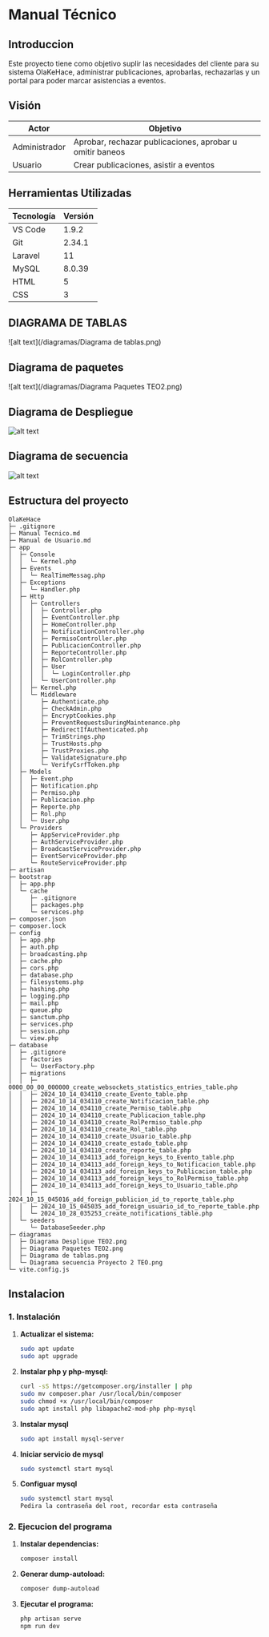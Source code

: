 # Manual Técnico

## Introduccion
Este proyecto tiene como objetivo suplir las necesidades del cliente para su sistema OlaKeHace,
administrar publicaciones, aprobarlas, rechazarlas y un portal para poder marcar asistencias a eventos.
## Visión
| Actor | Objetivo |
| ------------ | ------------ |
| Administrador | Aprobar, rechazar publicaciones, aprobar u omitir baneos| 
| Usuario | Crear publicaciones, asistir a eventos |



## Herramientas Utilizadas
| Tecnología | Versión |
| ------------ | ------------ |
|VS Code | 1.9.2  |
|Git | 2.34.1|
|Laravel | 11|
|MySQL | 8.0.39|
|HTML | 5|
|CSS | 3|



## DIAGRAMA DE TABLAS
![alt text](/diagramas/Diagrama de tablas.png)


## Diagrama de paquetes
![alt text](/diagramas/Diagrama Paquetes TEO2.png)

## Diagrama de Despliegue
![alt text](<diagramas/Diagrama Despligue TEO2.png>)

## Diagrama de secuencia
![alt text](<diagramas/Diagrama secuencia Proyecto 2 TEO.png>)
## Estructura del proyecto
```
OlaKeHace
├─ .gitignore
├─ Manual Tecnico.md
├─ Manual de Usuario.md
├─ app
│  ├─ Console
│  │  └─ Kernel.php
│  ├─ Events
│  │  └─ RealTimeMessag.php
│  ├─ Exceptions
│  │  └─ Handler.php
│  ├─ Http
│  │  ├─ Controllers
│  │  │  ├─ Controller.php
│  │  │  ├─ EventController.php
│  │  │  ├─ HomeController.php
│  │  │  ├─ NotificationController.php
│  │  │  ├─ PermisoController.php
│  │  │  ├─ PublicacionController.php
│  │  │  ├─ ReporteController.php
│  │  │  ├─ RolController.php
│  │  │  ├─ User
│  │  │  │  └─ LoginController.php
│  │  │  └─ UserController.php
│  │  ├─ Kernel.php
│  │  └─ Middleware
│  │     ├─ Authenticate.php
│  │     ├─ CheckAdmin.php
│  │     ├─ EncryptCookies.php
│  │     ├─ PreventRequestsDuringMaintenance.php
│  │     ├─ RedirectIfAuthenticated.php
│  │     ├─ TrimStrings.php
│  │     ├─ TrustHosts.php
│  │     ├─ TrustProxies.php
│  │     ├─ ValidateSignature.php
│  │     └─ VerifyCsrfToken.php
│  ├─ Models
│  │  ├─ Event.php
│  │  ├─ Notification.php
│  │  ├─ Permiso.php
│  │  ├─ Publicacion.php
│  │  ├─ Reporte.php
│  │  ├─ Rol.php
│  │  └─ User.php
│  └─ Providers
│     ├─ AppServiceProvider.php
│     ├─ AuthServiceProvider.php
│     ├─ BroadcastServiceProvider.php
│     ├─ EventServiceProvider.php
│     └─ RouteServiceProvider.php
├─ artisan
├─ bootstrap
│  ├─ app.php
│  └─ cache
│     ├─ .gitignore
│     ├─ packages.php
│     └─ services.php
├─ composer.json
├─ composer.lock
├─ config
│  ├─ app.php
│  ├─ auth.php
│  ├─ broadcasting.php
│  ├─ cache.php
│  ├─ cors.php
│  ├─ database.php
│  ├─ filesystems.php
│  ├─ hashing.php
│  ├─ logging.php
│  ├─ mail.php
│  ├─ queue.php
│  ├─ sanctum.php
│  ├─ services.php
│  ├─ session.php
│  └─ view.php
├─ database
│  ├─ .gitignore
│  ├─ factories
│  │  └─ UserFactory.php
│  ├─ migrations
│  │  ├─ 0000_00_00_000000_create_websockets_statistics_entries_table.php
│  │  ├─ 2024_10_14_034110_create_Evento_table.php
│  │  ├─ 2024_10_14_034110_create_Notificacion_table.php
│  │  ├─ 2024_10_14_034110_create_Permiso_table.php
│  │  ├─ 2024_10_14_034110_create_Publicacion_table.php
│  │  ├─ 2024_10_14_034110_create_RolPermiso_table.php
│  │  ├─ 2024_10_14_034110_create_Rol_table.php
│  │  ├─ 2024_10_14_034110_create_Usuario_table.php
│  │  ├─ 2024_10_14_034110_create_estado_table.php
│  │  ├─ 2024_10_14_034110_create_reporte_table.php
│  │  ├─ 2024_10_14_034113_add_foreign_keys_to_Evento_table.php
│  │  ├─ 2024_10_14_034113_add_foreign_keys_to_Notificacion_table.php
│  │  ├─ 2024_10_14_034113_add_foreign_keys_to_Publicacion_table.php
│  │  ├─ 2024_10_14_034113_add_foreign_keys_to_RolPermiso_table.php
│  │  ├─ 2024_10_14_034113_add_foreign_keys_to_Usuario_table.php
│  │  ├─ 2024_10_15_045016_add_foreign_publicion_id_to_reporte_table.php
│  │  ├─ 2024_10_15_045035_add_foreign_usuario_id_to_reporte_table.php
│  │  └─ 2024_10_28_035253_create_notifications_table.php
│  └─ seeders
│     └─ DatabaseSeeder.php
├─ diagramas
│  ├─ Diagrama Despligue TEO2.png
│  ├─ Diagrama Paquetes TEO2.png
│  ├─ Diagrama de tablas.png
│  └─ Diagrama secuencia Proyecto 2 TEO.png
└─ vite.config.js
```

## Instalacion

### 1. Instalación
1. **Actualizar el sistema:**
   ```bash
   sudo apt update
   sudo apt upgrade
2. **Instalar php y php-mysql:**
    ```bash
    curl -sS https://getcomposer.org/installer | php
    sudo mv composer.phar /usr/local/bin/composer
    sudo chmod +x /usr/local/bin/composer
    sudo apt install php libapache2-mod-php php-mysql
3. **Instalar mysql**
    ```bash
    sudo apt install mysql-server
4. **Iniciar servicio de mysql**        
    ```bash
    sudo systemctl start mysql
5. **Configuar mysql**
    ```bash
    sudo systemctl start mysql
    Pedira la contraseña del root, recordar esta contraseña

### 2. Ejecucion del programa
1. **Instalar dependencias:**
    ```bash
    composer install
2. **Generar dump-autoload:**
    ```bash
    composer dump-autoload
3. **Ejecutar el programa:**
    ```bash
    php artisan serve
    npm run dev


